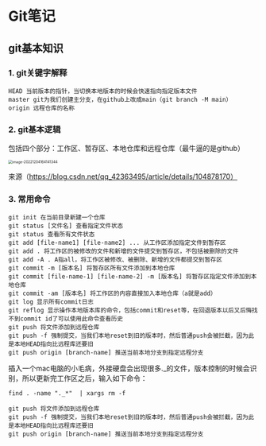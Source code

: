 # Git笔记

## git基本知识

### 1. git关键字解释

```
HEAD 当前版本的指针，当切换本地版本的时候会快速指向指定版本文件
master git为我们创建主分支，在github上改成main（git branch -M main）
origin 远程仓库的名称
```

### 2. git基本逻辑

包括四个部分：工作区、暂存区、本地仓库和远程仓库（最牛逼的是github）

<img src="/Users/wmx/Library/Application Support/typora-user-images/image-20221204164141344.png" alt="image-20221204164141344" style="zoom:50%;" />

来源（https://blog.csdn.net/qq_42363495/article/details/104878170）

### 3. 常用命令

```
git init 在当前目录新建一个仓库
git status [文件名] 查看指定文件状态
git status 查看所有文件状态
git add [file-name1] [file-name2] ... 从工作区添加指定文件到暂存区
git add . 将工作区的被修改的文件和新增的文件提交到暂存区，不包括被删除的文件
git add -A . A指all，将工作区被修改、被删除、新增的文件都提交到暂存区
git commit -m [版本名] 将暂存区所有文件添加到本地仓库
git commit [file-name-1] [file-name-2] -m [版本名] 将暂存区指定文件添加到本地仓库
git commit -am [版本名] 将工作区的内容直接加入本地仓库（a就是add）
git log 显示所有commit日志
git reflog 显示操作本地版本库的命令，包括commit和reset等，在回退版本以后又后悔找不到commit id了可以使用此命令查看历史
git push 将文件添加到远程仓库
git push -f 强制提交，当我们本地reset到旧的版本时，然后普通push会被拦截，因为此是本地HEAD指向比远程库还要旧
git push origin [branch-name] 推送当前本地分支到指定远程分支
```

插入一个mac电脑的小毛病，外接硬盘会出现很多._的文件，版本控制的时候会识别，所以更新完工作区之后，输入如下命令：

```
find . -name "._*"  | xargs rm -f
```

```
git push 将文件添加到远程仓库
git push -f 强制提交，当我们本地reset到旧的版本时，然后普通push会被拦截，因为此是本地HEAD指向比远程库还要旧
git push origin [branch-name] 推送当前本地分支到指定远程分支
```



